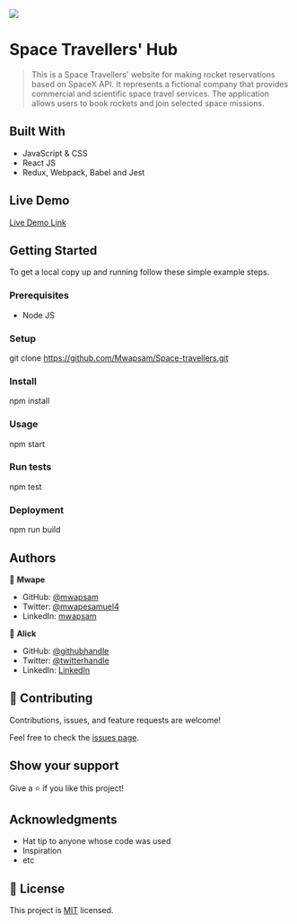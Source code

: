 ![](https://img.shields.io/badge/Microverse-blueviolet)

# Space Travellers' Hub

> This is a Space Travellers' website for making rocket reservations based on SpaceX API. It represents a fictional company that provides commercial and scientific space travel services. The application allows users to book rockets and join selected space missions.


## Built With

- JavaScript & CSS
- React JS
- Redux, Webpack, Babel and Jest 

## Live Demo 

[Live Demo Link](https://space-travellers-hub.herokuapp.com/)


## Getting Started


To get a local copy up and running follow these simple example steps.

### Prerequisites
- Node JS

### Setup
git clone https://github.com/Mwapsam/Space-travellers.git

### Install
npm install

### Usage
npm start

### Run tests
npm test

### Deployment
npm run build



## Authors

👤 **Mwape**

- GitHub: [@mwapsam](https://github.com/Mwapsam)
- Twitter: [@mwapesamuel4](https://twitter.com/mwapesamuel4)
- LinkedIn: [mwapsam](https://www.linkedin.com/in/mwapsam/)

👤 **Alick**

- GitHub: [@githubhandle](https://github.com/githubhandle)
- Twitter: [@twitterhandle](https://twitter.com/twitterhandle)
- LinkedIn: [LinkedIn](https://linkedin.com/in/linkedinhandle)

## 🤝 Contributing

Contributions, issues, and feature requests are welcome!

Feel free to check the [issues page](https://github.com/Mwapsam/Space-travellers/issues/).

## Show your support

Give a ⭐️ if you like this project!

## Acknowledgments

- Hat tip to anyone whose code was used
- Inspiration
- etc

## 📝 License

This project is [MIT](./MIT.md) licensed.
